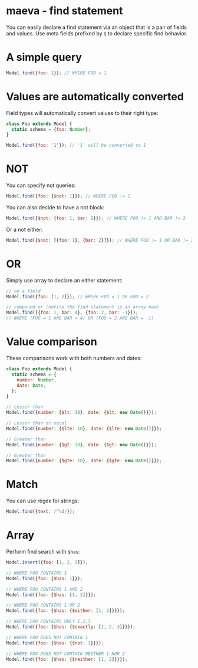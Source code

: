 maeva - find statement
===

You can easily declare a find statement via an object that is a pair of fields and values. Use meta fields prefixed by `$` to declare specific find behavior.

# A simple query

```javascript
Model.find({foo: 1}); // WHERE FOO = 1
```

# Values are automatically converted

Field types will automatically convert values to their right type:

```javascript
class Foo extends Model {
  static schema = {foo: Number};
}

Model.find({foo: '1'}); // '1' will be converted to 1
```

# NOT

You can specify not queries:

```javascript
Model.find({foo: {$not: 1}}); // WHERE FOO != 1
```

You can also decide to have a not block:

```javascript
Model.find({$not: {foo: 1, bar: 2}}); // WHERE FOO != 1 AND BAR != 2
```

Or a not either:

```javascript
Model.find({$not: [{foo: 1}, {bar: 2}]}); // WHERE FOO != 1 OR BAR != 2
```

# OR

Simply use array to declare an either statement:

```javascript
// on a field
Model.find({foo: [1, 2]}); // WHERE FOO = 1 OR FOO = 2

// compound or (notice the find statement is an array now)
Model.find([{foo: 1, bar: 4}, {foo: 2, bar: -1}]);
// WHERE (FOO = 1 AND BAR = 4) OR (FOO = 2 AND BAR = -1)
```

# Value comparison

These comparisons work with both numbers and dates:

```javascript
class Foo extends Model {
  static schema = {
    number: Number,
    date: Date,
  };
}

// Lesser than
Model.find({number: {$lt: 10}, date: {$lt: new Date()}});

// Lesser than or equal
Model.find({number: {$lte: 10}, date: {$lte: new Date()}});

// Greater than
Model.find({number: {$gt: 10}, date: {$gt: new Date()}});

// Greater than
Model.find({number: {$gte: 10}, date: {$gte: new Date()}});
```

# Match

You can use regex for strings:

```javascript
Model.find({text: /^\d/});
```

# Array

Perform find search with `$has`:

```javascript
Model.insert({foo: [1, 2, 3]});

// WHERE FOO CONTAINS 1
Model.find({foo: {$has: 1}});

// WHERE FOO CONTAINS 1 AND 2
Model.find({foo: {$has: [1, 2]}});

// WHERE FOO CONTAINS 1 OR 2
Model.find({foo: {$has: {$either: [1, 2]}}});

// WHERE FOO CONTAINS ONLY 1,2,3
Model.find({foo: {$has: {$exactly: [1, 2, 3]}}});

// WHERE FOO DOES NOT CONTAIN 1
Model.find({foo: {$has: {$not: 1}}});

// WHERE FOO DOES NOT CONTAIN NEITHER 1 NOR 2
Model.find({foo: {$has: {$neither: [1, 2]}}});
```
